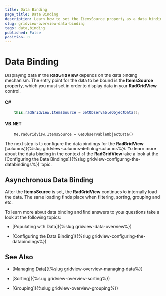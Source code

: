 ```yaml
---
title: Data Binding
page_title: Data Binding
description: Learn how to set the ItemsSource property as a data binding mechanism in order to display data in RadGridView - Telerik's {{ site.framework_name }} DataGrid.
slug: gridview-overview-data-binding
tags: data,binding
published: False
position: 0
---
```


# Data Binding


Displaying data in the __RadGridView__ depends on the data binding mechanism. The entry point for the data to be bound is the __ItemsSource__ property, which you must set in order to display data in your __RadGridView__ control.

#### __C#__

```C#
	this.radGridView.ItemsSource = GetObservableObjectData();
```


#### __VB.NET__

```VB.NET
	Me.radGridView.ItemsSource = GetObservableObjectData()
```


The next step is to configure the data bindings for the __RadGridView__ [columns]({%slug gridview-columns-defining-columns%}). To learn more about the data binding in the context of the __RadGridView__ take a look at the [Configuring the Data Bindings]({%slug gridview-configuring-the-databindings%}) topic.

## Asynchronous Data Binding 


After the __ItemsSource__ is set, the __RadGridView__ continues to internally load the data. The same loading finds place when filtering, sorting, grouping and etc.

To learn more about data binding and find answers to your questions take a look at the following topics:

* [Populating with Data]({%slug gridview-data-overview%})

* [Configuring the Data Binding]({%slug gridview-configuring-the-databindings%})

## See Also

 * [Managing Data]({%slug gridview-overview-managing-data%})

 * [Sorting]({%slug gridview-overview-sorting%})

 * [Grouping]({%slug gridview-overview-grouping%})
